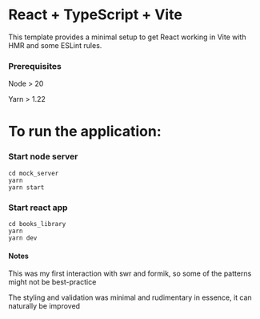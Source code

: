 # React + TypeScript + Vite

This template provides a minimal setup to get React working in Vite with HMR and some ESLint rules.

### Prerequisites

Node > 20

Yarn > 1.22

# To run the application:

### Start node server

```
cd mock_server
yarn
yarn start
```

### Start react app

```
cd books_library
yarn
yarn dev
```

#### Notes

This was my first interaction with swr and formik, so some of the patterns might not be best-practice

The styling and validation was minimal and rudimentary in essence, it can naturally be improved
